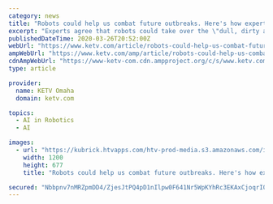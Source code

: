 ```yaml
---
category: news
title: "Robots could help us combat future outbreaks. Here's how experts wish they could help us now"
excerpt: "Experts agree that robots could take over the \"dull, dirty and dangerous\" jobs humans are currently fulfilling.Countries such as China have already deployed robots to assist with certain tasks during the outbreaks,"
publishedDateTime: 2020-03-26T20:52:00Z
webUrl: "https://www.ketv.com/article/robots-could-help-us-combat-future-outbreaks-here-s-how-experts-wish-they-could-help-us-now/31930291"
ampWebUrl: "https://www.ketv.com/amp/article/robots-could-help-us-combat-future-outbreaks-here-s-how-experts-wish-they-could-help-us-now/31930291"
cdnAmpWebUrl: "https://www-ketv-com.cdn.ampproject.org/c/s/www.ketv.com/amp/article/robots-could-help-us-combat-future-outbreaks-here-s-how-experts-wish-they-could-help-us-now/31930291"
type: article

provider:
  name: KETV Omaha
  domain: ketv.com

topics:
  - AI in Robotics
  - AI

images:
  - url: "https://kubrick.htvapps.com/htv-prod-media.s3.amazonaws.com/images/robots-cnn-1585190672.jpg?crop=1.00xw:0.867xh;0,0.133xh&resize=1200:*"
    width: 1200
    height: 677
    title: "Robots could help us combat future outbreaks. Here's how experts wish they could help us now"

secured: "Nbbpnv7nMRZpmDD4/ZjesJtPQ4pD1nIlpw0F641Nr5WpKYhRc3EKAxCjoqrI0s0zprQS1mUeP3QEajElRUaY1YFTISkdtPHAZOTohfaITVcewP6dAsXngbCbg1aRPXkJoerHpszAh68dDRTUL8Uh5cYNglZySxdgMzRTsvy7aYGPes6Uhdq+gha8K77vrcYmosgw3loRuY9BHlqo2UULgGtT8QSLG2rxPw9MiGyHvgtuSWs/IWu/qfM+vwpaB3a1+72t3dqCiIzP/LNTmD4OoF0jqlkiq411W9Yqd+eVzviGGX+Mp9HBWA8Ore/tRAlW;H7+YoTdEiEiEgbyLmQH8PQ=="
---
```


